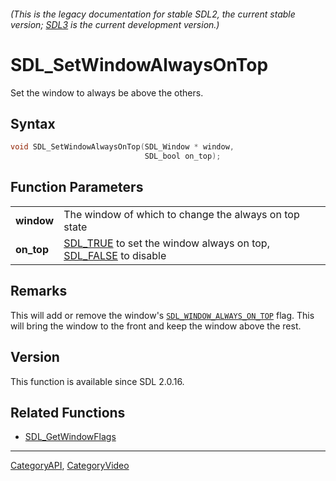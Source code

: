 ###### (This is the legacy documentation for stable SDL2, the current stable version; [SDL3](https://wiki.libsdl.org/SDL3/) is the current development version.)
# SDL_SetWindowAlwaysOnTop

Set the window to always be above the others.

## Syntax

```c
void SDL_SetWindowAlwaysOnTop(SDL_Window * window,
                              SDL_bool on_top);

```

## Function Parameters

|                |                                                                                         |
| -------------- | --------------------------------------------------------------------------------------- |
| **window**     | The window of which to change the always on top state                                   |
| **on_top**     | [SDL_TRUE](SDL_TRUE) to set the window always on top, [SDL_FALSE](SDL_FALSE) to disable |

## Remarks

This will add or remove the window's
[`SDL_WINDOW_ALWAYS_ON_TOP`](SDL_WINDOW_ALWAYS_ON_TOP) flag. This will
bring the window to the front and keep the window above the rest.

## Version

This function is available since SDL 2.0.16.

## Related Functions

* [SDL_GetWindowFlags](SDL_GetWindowFlags)

----
[CategoryAPI](CategoryAPI), [CategoryVideo](CategoryVideo)


